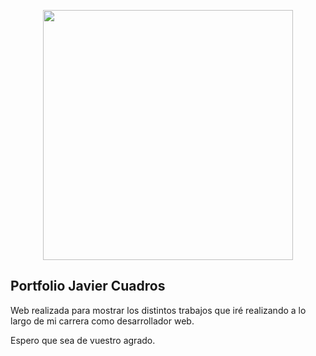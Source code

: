 <p align="center"><a href="https://laravel.com" target="_blank"><img src="https://raw.githubusercontent.com/laravel/art/master/logo-lockup/5%20SVG/2%20CMYK/1%20Full%20Color/laravel-logolockup-cmyk-red.svg" width="400"></a></p>



## Portfolio Javier Cuadros

Web realizada para mostrar los distintos trabajos que iré realizando a lo largo de mi carrera como desarrollador web.

Espero que sea de vuestro agrado.

